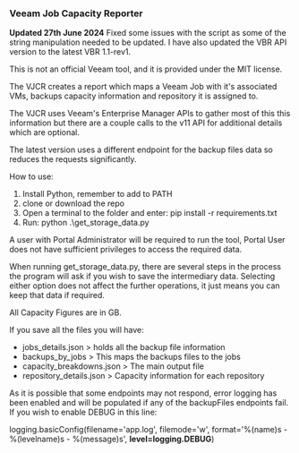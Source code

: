 ### Veeam Job Capacity Reporter

**Updated 27th June 2024**
Fixed some issues with the script as some of the string manipulation needed to be updated. I have also updated the VBR API version to the latest VBR 1.1-rev1.

This is not an official Veeam tool, and it is provided under the MIT license.

The VJCR creates a report which maps a Veeam Job with it's associated VMs, backups capacity information and repository it is assigned to.

The VJCR uses Veeam's Enterprise Manager APIs to gather most of this this information but there are a couple calls to the v11 API for additional details which are optional.

The latest version uses a different endpoint for the backup files data so reduces the requests significantly.

How to use:

1. Install Python, remember to add to PATH
2. clone or download the repo
3. Open a terminal to the folder and enter: pip install -r requirements.txt
4. Run: python .\get_storage_data.py

A user with Portal Administrator will be required to run the tool, Portal User does not have sufficient privileges to access the required data.

When running get_storage_data.py, there are several steps in the process the program will ask if you wish to save the intermediary data. Selecting either option does not affect the further operations, it just means you can keep that data if required.

All Capacity Figures are in GB.

If you save all the files you will have:

- jobs_details.json > holds all the backup file information
- backups_by_jobs > This maps the backups files to the jobs
- capacity_breakdowns.json > The main output file
- repository_details.json > Capacity information for each repository

As it is possible that some endpoints may not respond, error logging has been enabled and will be populated if any of the
backupFiles endpoints fail. If you wish to enable DEBUG in this line:

logging.basicConfig(filename='app.log', filemode='w', format='%(name)s - %(levelname)s - %(message)s', **level=logging.DEBUG**)

